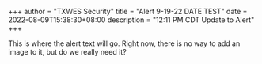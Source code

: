 +++
author = "TXWES Security"
title = "Alert 9-19-22 DATE TEST"
date = 2022-08-09T15:38:30+08:00
description = "12:11 PM CDT Update to Alert"
+++

This is where the alert text will go. Right now, there is no way to add an image to it, but do we really need it?
